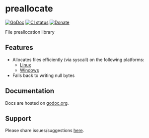 # preallocate
[![GoDoc](https://godoc.org/gitlab.com/tslocum/preallocate?status.svg)](https://godoc.org/gitlab.com/tslocum/preallocate)
[![CI status](https://gitlab.com/tslocum/preallocate/badges/master/pipeline.svg)](https://gitlab.com/tslocum/preallocate/commits/master)
[![Donate](https://img.shields.io/liberapay/receives/rocketnine.space.svg?logo=liberapay)](https://liberapay.com/rocketnine.space)

File preallocation library

## Features

- Allocates files efficiently (via syscall) on the following platforms:
  - [Linux](http://man7.org/linux/man-pages/man2/fallocate.2.html)
  - [Windows](https://docs.microsoft.com/en-us/windows-hardware/drivers/ddi/content/ntifs/nf-ntifs-ntsetinformationfile)
- Falls back to writing null bytes

## Documentation

Docs are hosted on [godoc.org](https://godoc.org/gitlab.com/tslocum/preallocate).

## Support

Please share issues/suggestions [here](https://gitlab.com/~tslocum/preallocate/issues).
